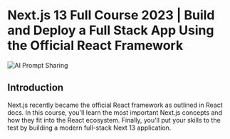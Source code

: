 # Next.js 13 Full Course 2023 | Build and Deploy a Full Stack App Using the Official React Framework
![AI Prompt Sharing](https://i.ibb.co/9pQNZZy/Thumbnail-27.png)

## Introduction
Next.js recently became the official React framework as outlined in React docs. In this course, you'll learn the most important Next.js concepts and how they fit into the React ecosystem. Finally, you'll put your skills to the test by building a modern full-stack Next 13 application.
 


